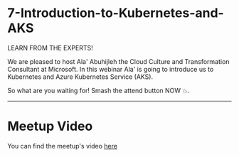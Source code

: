 # 7-Introduction-to-Kubernetes-and-AKS

LEARN FROM THE EXPERTS!

We are pleased to host Ala' Abuhijleh the Cloud Culture and Transformation Consultant at Microsoft. In this webinar Ala' is going to introduce us to Kubernetes and Azure Kubernetes Service (AKS).

So what are you waiting for! Smash the attend button NOW 💥.

---
# Meetup Video
You can find the meetup's video [here](https://www.youtube.com/watch?v=ziTEyJ8d5x8)
